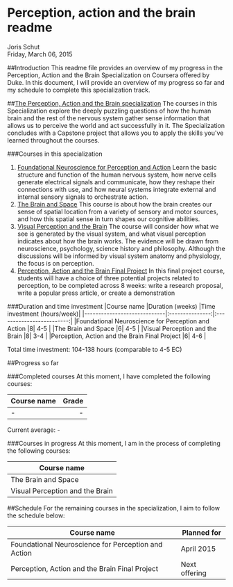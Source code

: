 # Perception, action and the brain readme
Joris Schut  
Friday, March 06, 2015  

##Introduction
This readme file provides an overview of my progress in the Perception, Action and the Brain Specialization on Coursera offered by Duke. In this document, I will provide an overview of my progress so far and my schedule to complete this specialization track.

##[The Perception, Action and the Brain specialization](https://www.coursera.org/specialization/neuro/14?utm_medium=listingPage)
The courses in this Specialization explore the deeply puzzling questions of how the human brain and the rest of the nervous system gather sense information that allows us to perceive the world and act successfully in it. The Specialization concludes with a Capstone project that allows you to apply the skills you've learned throughout the courses.

###Courses in this specialization
 1. [Foundational Neuroscience for Perception and Action](https://www.coursera.org/course/foundationmedneuro)
    Learn the basic structure and function of the human nervous system, how nerve cells generate electrical signals and communicate, how they reshape their connections with use, and how neural systems integrate external and internal sensory signals to orchestrate action.
 2. [The Brain and Space](https://www.coursera.org/course/brainspace)
    This course is about how the brain creates our sense of spatial location from a variety of sensory and motor sources, and how this spatial sense in turn shapes our cognitive abilities.
 3. [Visual Perception and the Brain](https://www.coursera.org/course/visualpercepbrain)
    The course will consider how what we see is generated by the visual system, and what visual perception indicates about how the brain works. The evidence will be drawn from neuroscience, psychology, science history and philosophy. Although the discussions will be informed by visual system anatomy and physiology, the focus is on perception.
 4. [Perception, Action and the Brain Final Project]()
    In this final project course, students will have a choice of three potential projects related to perception, to be completed across 8 weeks: write a research proposal, write a popular press article, or create a demonstration

###Duration and time investment
|Course name                  |Duration (weeks) |Time investment (hours/week)|
|-----------------------------|:---------------:|:-------------------------:|
|Foundational Neuroscience for Perception and Action |8| 4-5 |
|The Brain and Space                                 |6| 4-5 |
|Visual Perception and the Brain                     |8| 3-4 |
|Perception, Action and the Brain Final Project      |6| 4-6 |

Total time investment: 104-138 hours (comparable to 4-5 EC)

##Progress so far

###Completed courses
At this moment, I have completed the following courses:

|Course name                  |Grade |
|-----------------------------|-----:|
|-                            |-     |

Current average: -

###Courses in progress
At this moment, I am in the process of completing the following courses:

|Course name                     |
|--------------------------------|
|The Brain and Space             |
|Visual Perception and the Brain |

##Schedule
For the remaining courses in the specialization, I aim to follow the schedule below:

|Course name                                         |Planned for   |
|----------------------------------------------------|--------------|
|Foundational Neuroscience for Perception and Action |April 2015    |
|Perception, Action and the Brain Final Project      |Next offering |
